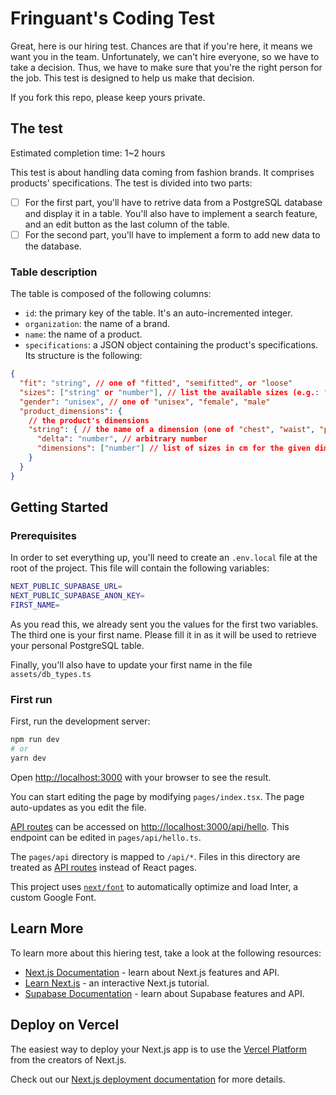# Fringuant's Coding Test

Great, here is our hiring test. Chances are that if you're here, it means we want you in the team. Unfortunately, we can't hire everyone, so we have to take a decision. Thus, we have to make sure that you're the right person for the job. This test is designed to help us make that decision.

If you fork this repo, please keep yours private.

## The test

Estimated completion time: 1~2 hours

This test is about handling data coming from fashion brands. It comprises products' specifications. The test is divided into two parts:

- [ ] For the first part, you'll have to retrive data from a PostgreSQL database and display it in a table. You'll also have to implement a search feature, and an edit button as the last column of the table.
- [ ] For the second part, you'll have to implement a form to add new data to the database.

### Table description

The table is composed of the following columns:

- `id`: the primary key of the table. It's an auto-incremented integer.
- `organization`: the name of a brand.
- `name`: the name of a product.
- `specifications`: a JSON object containing the product's specifications. Its structure is the following:

```json
{
  "fit": "string", // one of "fitted", "semifitted", or "loose"
  "sizes": ["string" or "number"], // list the available sizes (e.g.: "S", "M", "L")
  "gender": "unisex", // one of "unisex", "female", "male"
  "product_dimensions": {
    // the product's dimensions
    "string": { // the name of a dimension (one of "chest", "waist", "pelvis", "hips", "arm_length", "shoulder_length")
      "delta": "number", // arbitrary number
      "dimensions": ["number"] // list of sizes in cm for the given dimension (e.g.: [50, 52, 54])
    }
  }
}
```

## Getting Started

### Prerequisites

In order to set everything up, you'll need to create an `.env.local` file at the root of the project. This file will contain the following variables:

```bash
NEXT_PUBLIC_SUPABASE_URL=
NEXT_PUBLIC_SUPABASE_ANON_KEY=
FIRST_NAME=
```

As you read this, we already sent you the values for the first two variables. The third one is your first name. Please fill it in as it will be used to retrieve your personal PostgreSQL table.

Finally, you'll also have to update your first name in the file `assets/db_types.ts`

### First run

First, run the development server:

```bash
npm run dev
# or
yarn dev
```

Open [http://localhost:3000](http://localhost:3000) with your browser to see the result.

You can start editing the page by modifying `pages/index.tsx`. The page auto-updates as you edit the file.

[API routes](https://nextjs.org/docs/api-routes/introduction) can be accessed on [http://localhost:3000/api/hello](http://localhost:3000/api/hello). This endpoint can be edited in `pages/api/hello.ts`.

The `pages/api` directory is mapped to `/api/*`. Files in this directory are treated as [API routes](https://nextjs.org/docs/api-routes/introduction) instead of React pages.

This project uses [`next/font`](https://nextjs.org/docs/basic-features/font-optimization) to automatically optimize and load Inter, a custom Google Font.

## Learn More

To learn more about this hiering test, take a look at the following resources:

- [Next.js Documentation](https://nextjs.org/docs) - learn about Next.js features and API.
- [Learn Next.js](https://nextjs.org/learn) - an interactive Next.js tutorial.
- [Supabase Documentation](https://supabase.io/docs) - learn about Supabase features and API.

## Deploy on Vercel

The easiest way to deploy your Next.js app is to use the [Vercel Platform](https://vercel.com/new?utm_medium=default-template&filter=next.js&utm_source=create-next-app&utm_campaign=create-next-app-readme) from the creators of Next.js.

Check out our [Next.js deployment documentation](https://nextjs.org/docs/deployment) for more details.
